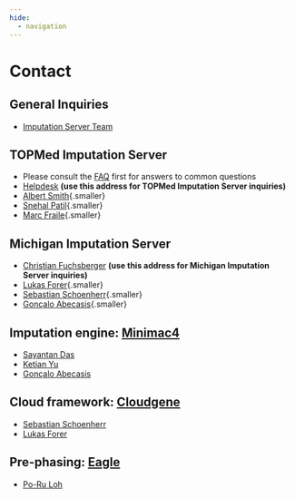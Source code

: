 ```yaml
---
hide:
  - navigation
---
```


# Contact

## General Inquiries

* [Imputation Server Team](mailto:imputationserver@umich.edu)

## TOPMed Imputation Server

* Please consult the [FAQ](https://topmedimpute.readthedocs.io/en/latest/faq/) first for answers to common questions
* [Helpdesk](mailto:imputationserver@umich.edu) __(use this address for TOPMed Imputation Server inquiries)__
* [Albert Smith](mailto:albertvs@umich.edu){.smaller}
* [Snehal Patil](mailto:snehal@umich.edu){.smaller}
* [Marc Fraile](mailto:marcfra@umich.edu){.smaller}

## Michigan Imputation Server

* [Christian Fuchsberger](mailto:cfuchsb@umich.edu) __(use this address for Michigan Imputation Server inquiries)__
* [Lukas Forer](mailto:lukas.forer@i-med.ac.at){.smaller}
* [Sebastian Schoenherr](mailto:sebastian.schoenherr@i-med.ac.at){.smaller}
* [Gonçalo Abecasis](mailto:goncalo@umich.edu){.smaller}

## Imputation engine: [Minimac4](http://genome.sph.umich.edu/wiki/Minimac4)

* [Sayantan Das](mailto:sayantan@umich.edu)
* [Ketian Yu](mailto:yukt@umich.edu)
* [Gonçalo Abecasis](mailto:goncalo@umich.edu)

## Cloud framework: [Cloudgene](http://www.cloudgene.io)

* [Sebastian Schoenherr](mailto:sebastian.schoenherr@uibk.ac.at)
* [Lukas Forer](mailto:lukas.forer@i-med.ac.at)

## Pre-phasing: [Eagle](https://data.broadinstitute.org/alkesgroup/Eagle/)

* [Po-Ru Loh](mailto:loh@hsph.harvard.edu)
